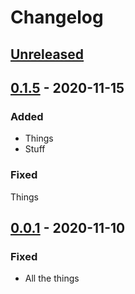 # Changelog

## [Unreleased]

## [0.1.5] - 2020-11-15

### Added

- Things
- Stuff

### Fixed

Things

## [0.0.1] - 2020-11-10

### Fixed

- All the things

[unreleased]: https://github.com/dtothefp/gh-action-gcp-app-engine-deploy/compare/v0.1.5...HEAD
[0.1.5]: https://github.com/dtothefp/gh-action-gcp-app-engine-deploy/compare/v0.0.1...v0.1.5
[0.0.1]: https://github.com/dtothefp/gh-action-gcp-app-engine-deploy/compare/v0.0.1...v0.0.0
